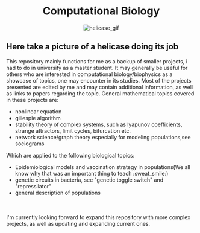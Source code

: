<h1 align="center">
 Computational Biology
</h1>

<div id="helicase" align="center">
  <img src="https://i0.wp.com/www.artofthecell.com/wp-content/uploads/2014/10/Art-of-the-Cell-RNA-Polymerase.gif?resize=500%2C281&ssl=1" alt="helicase_gif">
</div>

Here take a picture of a helicase doing its job
---
This repository mainly functions for me as a backup of smaller projects, i had to do in university as a master student. It may generally be useful for others who are interested in computational biology/biophysics as a showcase of topics, one may encounter in its studies. Most of the projects presented are edited by me and may contain additional information, as well as links to papers regarding the topic. General mathematical topics covered in these projects are:
<ul>
 <li>nonlinear equation</li>
 <li>gillespie algorithm</li>
 <li>stability theory of complex systems, such as lyapunov coefficients, strange attractors, limit cycles, bifurcation etc. </li>
 <li>network science/graph theory especially for modeling populations,see sociograms</li>
 </ul>
Which are applied to the following biological topics:
<ul>
<li>Epidemiological models and vaccination strategy in populations(We all know why that was an important thing to teach :sweat_smile:)</li>
<li>genetic circuits in bacteria, see "genetic toggle switch" and "repressilator"</li>
<li>general description of populations</li>
</ul>
<br>
</br>
I'm currently looking forward to expand this repository with more complex projects, as well as updating and expanding current ones.

